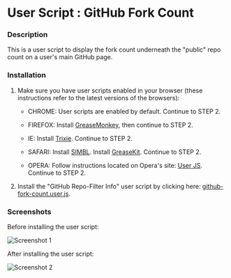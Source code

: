 User Script : GitHub Fork Count
===============================

### Description ###

This is a user script to display the fork count
underneath the "public" repo count on a user's main GitHub page.


### Installation ###

1. Make sure you have user scripts enabled in your browser (these instructions refer to the latest versions of the browsers):  

    * CHROME: User scripts are enabled by default. Continue to STEP 2.

    * FIREFOX: Install [GreaseMonkey](https://addons.mozilla.org/en-US/firefox/addon/greasemonkey/), then continue to STEP 2.

    * IE: Install [Trixie](http://www.bhelpuri.net/Trixie/). Continue to STEP 2.

    * SAFARI: Install [SIMBL](http://www.culater.net/software/SIMBL/SIMBL.php). Install [GreaseKit](http://8-p.info/greasekit/). Continue to STEP 2.

    * OPERA: Follow instructions located on Opera's site: [User JS](http://www.opera.com/docs/userjs/). Continue to STEP 2.

2. Install the "GitHub Repo-Filter Info" user script by clicking here: [github-fork-count.user.js](https://github.com/skratchdot/github-fork-count.user.js/raw/master/github-fork-count.user.js).  

### Screenshots ###

Before installing the user script:  
  
![Screenshot 1](https://github.com/skratchdot/github-fork-count.user.js/raw/master/images/screen1.gif)
  
After installing the user script:  
  
![Screenshot 2](https://github.com/skratchdot/github-fork-count.user.js/raw/master/images/screen2.gif)
  
  